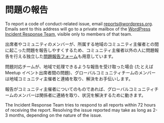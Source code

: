 <!--
# Incident Reporting
-->
# 問題の報告

To report a code of conduct\-related issue, email [reports@wordpress.org](mailto:reports@wordpress.org). Emails sent to this address will go to a private mailbox of the [WordPress Incident Response Team](https://make.wordpress.org/community/handbook/irt/), visible only to members of that team.

<!--
A stand-alone [Incident Reporting form](https://central.wordcamp.org/incident-report/) is also available, to make it easier for attendees and community members to report issues that come up with their local community organizers, to someone other than their local community organizers.
-->
出席者やコミュニティのメンバーが、所属する地域のコミュニティ主催者との間に起こった問題を報告しやすくするため、コミュニティ主催者以外の人に問題報告を行える独立した[問題報告フォーム](https://central.wordcamp.org/incident-report/)も用意しています。

<!--
If the incident response squad receives a report that looks like it could be handled locally — for example, between attendees at a meetup event — a member of the global community team will get in touch with local community organizers to offer assistance.
-->
問題対応チームが、地域で処理できるような報告を受け取った場合 (たとえば Meetup イベント出席者間の問題)、グローバルコミュニティチームのメンバーは地域コミュニティ主催者と連絡を取り、解決をお手伝いします。

<!--
If the report is *about* a community organizer, then we’ll reach out to the concerned parties and work to resolve the situation.
-->
報告がコミュニティ主催者についてのものであれば、グローバルコミュニティチームのメンバーは関係者に連絡を取り、状況を解決するために動きます。


The Incident Response Team tries to respond to all reports within 72 hours of receiving the report. Resolving the issue reported may take as long as 2-3 months, depending on the nature of the issue.

<!--
*   [To-do](# "To-do")
-->
